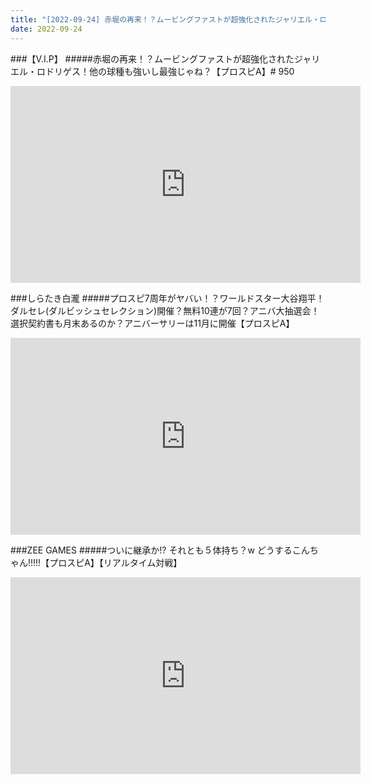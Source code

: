 ```yaml
---
title: "[2022-09-24] 赤堀の再来！？ムービングファストが超強化されたジャリエル・ロドリゲス！他の球種も強いし最強じゃね？【プロスピA】# 950 他"
date: 2022-09-24
---
```

###【V.I.P】
#####赤堀の再来！？ムービングファストが超強化されたジャリエル・ロドリゲス！他の球種も強いし最強じゃね？【プロスピA】# 950
<iframe width="560" height="315" src="https://www.youtube.com/embed/NK2b3qej12k" frameborder="0" allow="accelerometer; autoplay; clipboard-write; encrypted-media; gyroscope; picture-in-picture" allowfullscreen></iframe>

###しらたき白瀧
#####プロスピ7周年がヤバい！？ワールドスター大谷翔平！ダルセレ(ダルビッシュセレクション)開催？無料10連が7回？アニバ大抽選会！選択契約書も月末あるのか？アニバーサリーは11月に開催【プロスピA】
<iframe width="560" height="315" src="https://www.youtube.com/embed/JR5JmJqWVX8" frameborder="0" allow="accelerometer; autoplay; clipboard-write; encrypted-media; gyroscope; picture-in-picture" allowfullscreen></iframe>

###ZEE GAMES
#####ついに継承か!? それとも５体持ち？w どうするこんちゃん!!!!!【プロスピA】【リアルタイム対戦】
<iframe width="560" height="315" src="https://www.youtube.com/embed/0d9X8wLgunY" frameborder="0" allow="accelerometer; autoplay; clipboard-write; encrypted-media; gyroscope; picture-in-picture" allowfullscreen></iframe>


